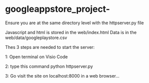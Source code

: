 # googleappstore_project-


Ensure you are at the same directory level with the httpserver.py file 

Javascript and html is stored in the web/index.html 
Data is in the web/data/googleplaystore.csv 

Thes 3 steps are needed to start the server: 

1: Open terminal on Visio Code 

2: type this command python httpserver.py

3: Go visit the site on localhost:8000 in a web browser...

